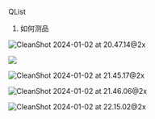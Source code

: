 QList

1. 如何测品



![CleanShot 2024-01-02 at 20.47.14@2x](http://img.wqkenqing.ren/typora_img/CleanShot%202024-01-02%20at%2020.47.14@2x.png)

![](/Users/kuiqwang/Library/Application%20Support/CleanShot/media/media_9EvZzBWGqQ/CleanShot%202024-01-02%20at%2021.45.17@2x.png)

![CleanShot 2024-01-02 at 21.45.17@2x](http://img.wqkenqing.ren/typora_img/CleanShot%202024-01-02%20at%2021.45.17@2x.png)

![CleanShot 2024-01-02 at 21.46.06@2x](http://img.wqkenqing.ren/typora_img/CleanShot%202024-01-02%20at%2021.46.06@2x.png)

![CleanShot 2024-01-02 at 22.15.02@2x](http://img.wqkenqing.ren/typora_img/CleanShot%202024-01-02%20at%2022.15.02@2x.png)
